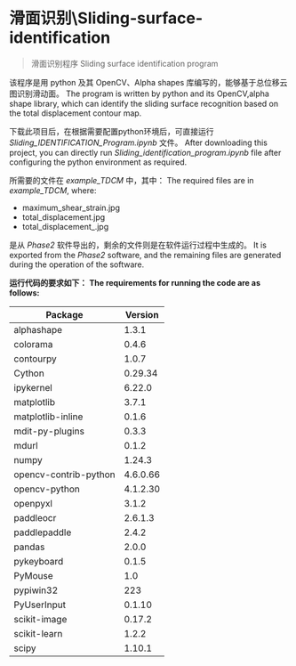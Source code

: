 # 滑面识别\Sliding-surface-identification

> 滑面识别程序
> Sliding surface identification program

该程序是用 python 及其 OpenCV、Alpha shapes 库编写的，能够基于总位移云图识别滑动面。
The program is written by python and its OpenCV,alpha shape library, which can identify the sliding surface recognition based on the total displacement contour map.

下载此项目后，在根据需要配置python环境后，可直接运行 *Sliding_IDENTIFICATION_Program.ipynb* 文件。
After downloading this project, you can directly run *Sliding_identification_program.ipynb* file after configuring the python environment as required.

所需要的文件在 *example_TDCM* 中，其中：
The required files are in *example_TDCM*, where:

- maximum_shear_strain.jpg
- total_displacement.jpg
- total_displacement_.jpg

是从 *Phase2* 软件导出的，剩余的文件则是在软件运行过程中生成的。
It is exported from the *Phase2* software, and the remaining files are generated during the operation of the software.

**运行代码的要求如下：**
**The requirements for running the code are as follows:**

| Package               | Version  |
| --------------------- | -------- |
| alphashape            | 1.3.1    |
| colorama              | 0.4.6    |
| contourpy             | 1.0.7    |
| Cython                | 0.29.34  |
| ipykernel             | 6.22.0   |
| matplotlib            | 3.7.1    |
| matplotlib-inline     | 0.1.6    |
| mdit-py-plugins       | 0.3.3    |
| mdurl                 | 0.1.2    |
| numpy                 | 1.24.3   |
| opencv-contrib-python | 4.6.0.66 |
| opencv-python         | 4.1.2.30 |
| openpyxl              | 3.1.2    |
| paddleocr             | 2.6.1.3  |
| paddlepaddle          | 2.4.2    |
| pandas                | 2.0.0    |
| pykeyboard            | 0.1.5    |
| PyMouse               | 1.0      |
| pypiwin32             | 223      |
| PyUserInput           | 0.1.10   |
| scikit-image          | 0.17.2   |
| scikit-learn          | 1.2.2    |
| scipy                 | 1.10.1   |
